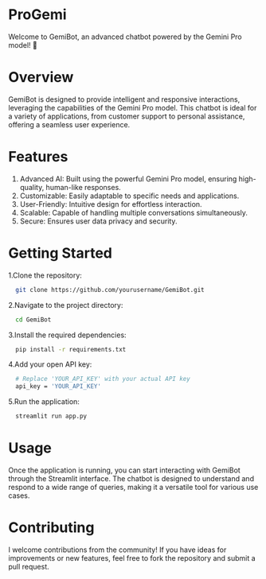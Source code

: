 # ProGemi
Welcome to GemiBot, an advanced chatbot powered by the Gemini Pro model! 🚀

# Overview 
GemiBot is designed to provide intelligent and responsive interactions, leveraging the capabilities of the Gemini Pro model. This chatbot is ideal for a variety of applications, from customer support to personal assistance, offering a seamless user experience.

# Features 
1. Advanced AI: Built using the powerful Gemini Pro model, ensuring high-quality, human-like responses.
2. Customizable: Easily adaptable to specific needs and applications.
3. User-Friendly: Intuitive design for effortless interaction.
4. Scalable: Capable of handling multiple conversations simultaneously.
5. Secure: Ensures user data privacy and security.

# Getting Started

1.Clone the repository:
```bash
  git clone https://github.com/yourusername/GemiBot.git
```
2.Navigate to the project directory:
```bash
  cd GemiBot
```
3.Install the required dependencies:
```bash
  pip install -r requirements.txt
```
4.Add your open API key:
```bash
  # Replace 'YOUR_API_KEY' with your actual API key
  api_key = 'YOUR_API_KEY'
```
5.Run the application:
```bash
  streamlit run app.py
```

# Usage 
Once the application is running, you can start interacting with GemiBot through the Streamlit interface. The chatbot is designed to understand and respond to a wide range of queries, making it a versatile tool for various use cases.

# Contributing
I welcome contributions from the community! If you have ideas for improvements or new features, feel free to fork the repository and submit a pull request.
